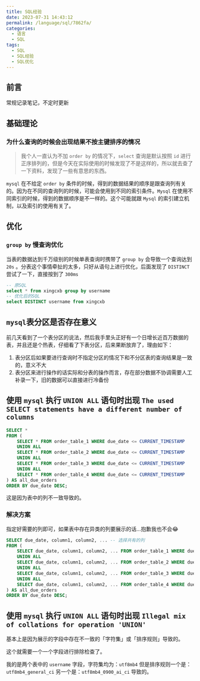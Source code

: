 ```yaml
---
title: SQL经验
date: 2023-07-31 14:43:12
permalink: /language/sql/7862fa/
categories:
  - 语言
  - SQL
tags:
  - SQL
  - SQL经验
  - SQL优化
---
```


## 前言

常规记录笔记，不定时更新

<!-- more -->

<InArticleAdsense
    data-ad-client="ca-pub-1725717718088510"
    data-ad-slot="7426219401">
</InArticleAdsense>

## 基础理论

### 为什么查询的时候会出现结果不按主键排序的情况

> 我个人一直认为不加 `order by` 的情况下，`select` 查询是默认按照 `id` 进行正序排列的，但是今天在实际使用的时候发现了不是这样的，所以就去查了一下资料，发现了一些有意思的东西。

`mysql` 在不给定 `order by` 条件的时候，得到的数据结果的顺序是跟查询列有关的。因为在不同的查询列的时候，可能会使用到不同的索引条件。`Mysql` 在使用不同索引的时候，得到的数据顺序是不一样的。这个可能就跟 `Mysql` 的索引建立机制，以及索引的使用有关了。


## 优化

### `group by` 慢查询优化

当表的数据达到千万级别的时候单表查询时携带了 `group by` 会导致一个查询达到 `20s` 。分表这个事情牵扯的太多，只好从语句上进行优化，后面发现了 `DISTINCT` 尝试了一下，直接按到了 `300ms`

``` sql
-- 原SQL
select * from xingcxb group by username
-- 优化后的SQL
select DISTINCT username from xingcxb
```

## `mysql`表分区是否存在意义

前几天看到了一个表分区的说法，然后我手里头正好有一个日增长近百万数据的表，并且还是个热表，仔细看了下表分区，后来果断放弃了，理由如下：

1. 表分区后如果要进行查询时不指定分区的情况下和不分区表的查询结果是一致的，意义不大
2. 表分区来进行操作的话实际和分表的操作而言，存在部分数据不协调需要人工补录一下，旧的数据可以直接进行冷备份


## 使用 `mysql` 执行 `UNION ALL` 语句时出现 `The used SELECT statements have a different number of columns`

``` sql
SELECT *
FROM (
    SELECT * FROM order_table_1 WHERE due_date <= CURRENT_TIMESTAMP 
    UNION ALL
    SELECT * FROM order_table_2 WHERE due_date <= CURRENT_TIMESTAMP 
    UNION ALL
    SELECT * FROM order_table_3 WHERE due_date <= CURRENT_TIMESTAMP 
    UNION ALL
    SELECT * FROM order_table_4 WHERE due_date <= CURRENT_TIMESTAMP 
) AS all_due_orders
ORDER BY due_date DESC;
```

这是因为表中的列不一致导致的。

### 解决方案

指定好需要的列即可，如果表中存在异类的列要展示的话...抱歉我也不会😂

``` sql
SELECT due_date, column1, column2, ... -- 选择共有的列
FROM (
    SELECT due_date, column1, column2, ... FROM order_table_1 WHERE due_date <= CURRENT_TIMESTAMP
    UNION ALL
    SELECT due_date, column1, column2, ... FROM order_table_2 WHERE due_date <= CURRENT_TIMESTAMP
    UNION ALL
    SELECT due_date, column1, column2, ... FROM order_table_3 WHERE due_date <= CURRENT_TIMESTAMP
    UNION ALL
    SELECT due_date, column1, column2, ... FROM order_table_4 WHERE due_date <= CURRENT_TIMESTAMP
) AS all_due_orders
ORDER BY due_date DESC;
```

## 使用 `mysql` 执行 `UNION ALL` 语句时出现 `Illegal mix of collations for operation 'UNION'`

基本上是因为展示的字段中存在不一致的「字符集」或「排序规则」导致的。

这个就需要一个一个字段进行排除检查了。

我的是两个表中的 `username` 字段，字符集均为：`utf8mb4` 但是排序规则一个是：`utf8mb4_general_ci` 另一个是：`utf8mb4_0900_ai_ci` 导致的。
